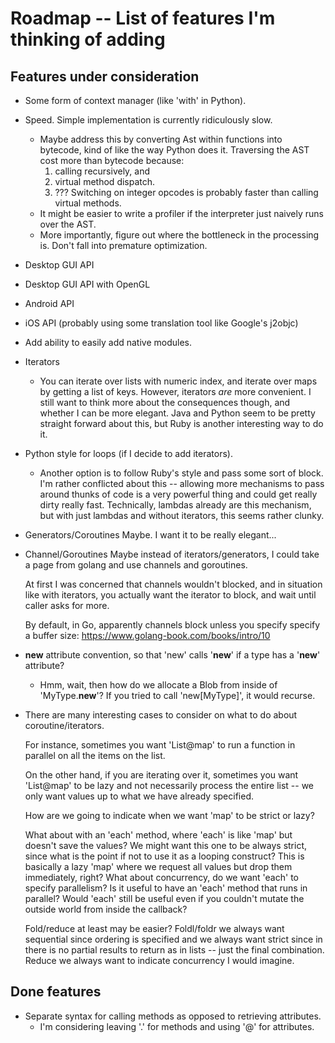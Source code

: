 Roadmap -- List of features I'm thinking of adding
==================================================

Features under consideration
----------------------------

* Some form of context manager (like 'with' in Python).
* Speed. Simple implementation is currently ridiculously slow.
  * Maybe address this by converting Ast within functions into bytecode,
    kind of like the way Python does it.
    Traversing the AST cost more than bytecode because:
      1. calling recursively, and
      2. virtual method dispatch.
      3. ???
    Switching on integer opcodes is probably faster than calling
    virtual methods.
  * It might be easier to write a profiler if the interpreter just naively
    runs over the AST.
  * More importantly, figure out where the bottleneck in the processing is.
    Don't fall into premature optimization.
* Desktop GUI API
* Desktop GUI API with OpenGL
* Android API
* iOS API (probably using some translation tool like Google's j2objc)
* Add ability to easily add native modules.
* Iterators
  * You can iterate over lists with numeric index, and iterate over
    maps by getting a list of keys. However, iterators *are* more
    convenient.
    I still want to think more about the consequences though,
    and whether I can be more elegant.
    Java and Python seem to be pretty straight forward about this,
    but Ruby is another interesting way to do it.
* Python style for loops (if I decide to add iterators).
  * Another option is to follow Ruby's style and pass some sort of block.
    I'm rather conflicted about this -- allowing more mechanisms to pass
    around thunks of code is a very powerful thing and could get really dirty
    really fast.
    Technically, lambdas already are this mechanism, but with just lambdas
    and without iterators, this seems rather clunky.
* Generators/Coroutines
  Maybe. I want it to be really elegant...
* Channel/Goroutines
  Maybe instead of iterators/generators, I could take a page from golang and
  use channels and goroutines.

  At first I was concerned that channels wouldn't blocked, and in
  situation like with iterators, you actually want the iterator to block,
  and wait until caller asks for more.

  By default, in Go, apparently channels block unless you specify specify
  a buffer size: https://www.golang-book.com/books/intro/10

* __new__ attribute convention, so that 'new' calls '__new__' if a type has
  a '__new__' attribute?
  * Hmm, wait, then how do we allocate a Blob from inside of 'MyType.__new__'?
    If you tried to call 'new[MyType]', it would recurse.

* There are many interesting cases to consider on what to do about
  coroutine/iterators.

  For instance, sometimes you want 'List@map' to run a function in parallel on
  all the items on the list.

  On the other hand, if you are iterating over it, sometimes you want
  'List@map' to be lazy and not necessarily process the entire list -- we only
  want values up to what we have already specified.

  How are we going to indicate when we want 'map' to be strict or lazy?

  What about with an 'each' method, where 'each' is like 'map' but doesn't
  save the values? We might want this one to be always strict, since
  what is the point if not to use it as a looping construct? This is basically
  a lazy 'map' where we request all values but drop them immediately, right?
  What about concurrency, do we want 'each' to specify parallelism?
  Is it useful to have an 'each' method that runs in parallel? Would 'each'
  still be useful even if you couldn't mutate the outside world from inside
  the callback?

  Fold/reduce at least may be easier? Foldl/foldr we always want sequential
  since ordering is specified and we always want strict since in there is no
  partial results to return as in lists -- just the final combination.
  Reduce we always want to indicate concurrency I would imagine.


Done features
-------------

* Separate syntax for calling methods as opposed to retrieving attributes.
  * I'm considering leaving '.' for methods and using '@' for attributes.
